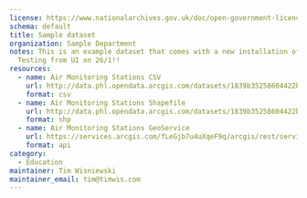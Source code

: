 ```yaml
---
license: https://www.nationalarchives.gov.uk/doc/open-government-licence/version/3/
schema: default
title: Sample dataset
organization: Sample Department
notes: This is an example dataset that comes with a new installation of JKAN.
  Testing from UI on 26/1!!
resources:
  - name: Air Monitoring Stations CSV
    url: http://data.phl.opendata.arcgis.com/datasets/1839b35258604422b0b520cbb668df0d_0.csv
    format: csv
  - name: Air Monitoring Stations Shapefile
    url: http://data.phl.opendata.arcgis.com/datasets/1839b35258604422b0b520cbb668df0d_0.zip
    format: shp
  - name: Air Monitoring Stations GeoService
    url: https://services.arcgis.com/fLeGjb7u4uXqeF9q/arcgis/rest/services/Air_Monitoring_Stations/FeatureServer/0/query
    format: api
category:
  - Education
maintainer: Tim Wisniewski
maintainer_email: tim@timwis.com
---
```

